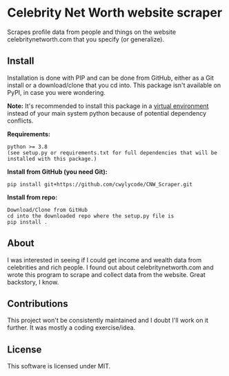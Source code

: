 # Celebrity Net Worth website scraper
Scrapes profile data from people and things on the website celebritynetworth.com that you specify (or generalize).

## Install
Installation is done with PIP and can be done from GitHub, either as a Git install or a download/clone that you cd into. This package isn't available on PyPI, in case you were wondering.

**Note:** It's recommended to install this package in a [virtual environment](https://docs.python.org/3/library/venv.html) instead of your main system python because of potential dependency conflicts.

**Requirements:**
```
python >= 3.8
(see setup.py or requirements.txt for full dependencies that will be installed with this package.)
```

**Install from GitHub (you need Git):**
```
pip install git+https://github.com/cwylycode/CNW_Scraper.git
```

**Install from repo:**
```
Download/Clone from GitHub
cd into the downloaded repo where the setup.py file is
pip install .
```

## About
I was interested in seeing if I could get income and wealth data from celebrities and rich people. I found out about celebritynetworth.com and wrote this program to scrape and collect data from the website. Great backstory, I know.

## Contributions
This project won't be consistently maintained and I doubt I'll work on it further. It was mostly a coding exercise/idea.

## License
This software is licensed under MIT.
